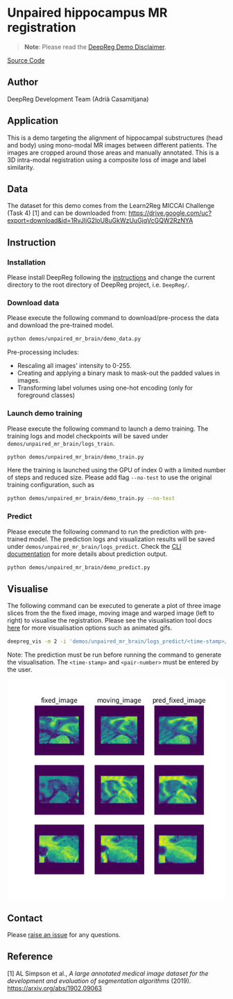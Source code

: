 # Unpaired hippocampus MR registration

> **Note**: Please read the
> [DeepReg Demo Disclaimer](introduction.html#demo-disclaimer).

[Source Code](https://github.com/DeepRegNet/DeepReg/tree/main/demos/unpaired_mr_brain)

## Author

DeepReg Development Team (Adrià Casamitjana)

## Application

This is a demo targeting the alignment of hippocampal substructures (head and body)
using mono-modal MR images between different patients. The images are cropped around
those areas and manually annotated. This is a 3D intra-modal registration using a
composite loss of image and label similarity.

## Data

The dataset for this demo comes from the Learn2Reg MICCAI Challenge (Task 4) [1] and can
be downloaded from:
https://drive.google.com/uc?export=download&id=1RvJIjG2loU8uGkWzUuGjqVcGQW2RzNYA

## Instruction

### Installation

Please install DeepReg following the [instructions](../getting_started/install.html) and
change the current directory to the root directory of DeepReg project, i.e. `DeepReg/`.

### Download data

Please execute the following command to download/pre-process the data and download the
pre-trained model.

```bash
python demos/unpaired_mr_brain/demo_data.py
```

Pre-processing includes:

- Rescaling all images' intensity to 0-255.
- Creating and applying a binary mask to mask-out the padded values in images.
- Transforming label volumes using one-hot encoding (only for foreground classes)

### Launch demo training

Please execute the following command to launch a demo training. The training logs and
model checkpoints will be saved under `demos/unpaired_mr_brain/logs_train`.

```bash
python demos/unpaired_mr_brain/demo_train.py
```

Here the training is launched using the GPU of index 0 with a limited number of steps
and reduced size. Please add flag `--no-test` to use the original training
configuration, such as

```bash
python demos/unpaired_mr_brain/demo_train.py --no-test
```

### Predict

Please execute the following command to run the prediction with pre-trained model. The
prediction logs and visualization results will be saved under
`demos/unpaired_mr_brain/logs_predict`. Check the [CLI documentation](../docs/cli.html)
for more details about prediction output.

```bash
python demos/unpaired_mr_brain/demo_predict.py
```

## Visualise

The following command can be executed to generate a plot of three image slices from the
the fixed image, moving image and warped image (left to right) to visualise the
registration. Please see the visualisation tool docs
[here](https://github.com/DeepRegNet/DeepReg/blob/main/docs/source/docs/visualisation_tool.md)
for more visualisation options such as animated gifs.

```bash
deepreg_vis -m 2 -i 'demos/unpaired_mr_brain/logs_predict/<time-stamp>/test/<pair-number>/fixed_image.nii.gz, demos/unpaired_mr_brain/logs_predict/<time-stamp>/test/<pair-number>/moving_image.nii.gz, demos/unpaired_mr_brain/logs_predict/<time-stamp>/test/<pair-number>/pred_fixed_image.nii.gz' --slice-inds '20, 32, 44' -s /home/zcemsus/projects/deepreg/DeepReg/demos/unpaired_mr_brain/logs_predict
```

Note: The prediction must be run before running the command to generate the
visualisation. The `<time-stamp>` and `<pair-number>` must be entered by the user.

![plot](../assets/unpaired_mr_brain.png)

## Contact

Please [raise an issue](https://github.com/DeepRegNet/DeepReg/issues/new/choose) for any
questions.

## Reference

[1] AL Simpson et al., _A large annotated medical image dataset for the development and
evaluation of segmentation algorithms_ (2019). https://arxiv.org/abs/1902.09063
